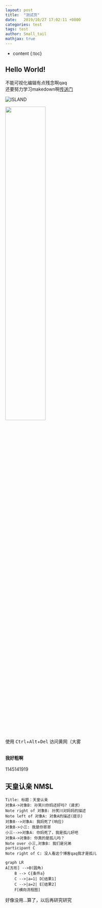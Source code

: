 ```yaml
---
layout: post
title:  "测试页"
date:   2019/10/27 17:02:11 +0800
categories: test
tags: test
author: Small_tail
mathjax: true
---
```


* content
{:toc}


## Hello World! 

不能可视化编辑有点残念啊qaq  
还要努力学习makedown啊[传送门](https://www.runoob.com/markdown/md-tutorial.html)

![ISLAND](https://i.loli.net/2019/10/03/AMaJDk6sXqiHIBY.jpg "Island")

<img src="https://i.loli.net/2019/10/03/AMaJDk6sXqiHIBY.jpg" width="50%">

使用 <kbd>Ctrl</kbd>+<kbd>Alt</kbd>+<kbd>Del</kbd> 访问黄网（大雾

<br/>**我好粗啊**</br>  
1145141919

## 天皇认亲 NM$L

```sequence
Title: 标题：天皇认亲
对象A->对象B: 孙笑川你妈还好吗?（请求）
Note right of 对象B: 孙笑川对妈妈的描述
Note left of 对象A: 对象A的描述(提示)
对象B-->对象A: 我妈死了(响应)
对象B->小三: 我是你哥哥
小三-->>对象A: 你妈死了，我是孤儿好吧
对象A->对象B: 你真的是孤儿吗？
Note over 小三,对象B: 我们是兄弟
participant C
Note right of C: 没人看这个博客qaq我才是孤儿
```
``` mermaid
graph LR
A[方形] -->B(圆角)
    B --> C{条件a}
    C -->|a=1| D[结果1]
    C -->|a=2| E[结果2]
    F[横向流程图]
```
好像没用…算了，以后再研究研究
